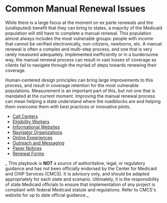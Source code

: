 # Common Manual Renewal Issues

While there is a large focus at the moment on ex parte renewals and the (undisputed) benefit that they can bring to states, a majority of the Medicaid population will still have to complete a manual renewal. This population almost always includes the most vulnerable groups: people with income that cannot be verified electronically, non-citizens, newborns, etc. A manual renewal is often a complex and multi-step process, and one that is very rarely measured adequately. Implemented inefficiently or in a burdensome way, the manual renewal process can result in vast losses of coverage as clients fail to navigate through the myriad of steps towards renewing their coverage. 

Human-centered design principles can bring large improvements to this process, and result in coverage retention for the most vulnerable populations. Measurement is an important part of this, but not one that is mandated at the current moment. Improving the manual renewal process can mean helping a state understand where the roadblocks are and helping them overcome them with best practices or innovative pilots.

- [Call Centers](call-centers.md)
- [Eligibility Workers](eligibility-workers.md)
- [Informational Websites](informational-websites.md)
- [Navigator Organizations](navigator-organizations.md)
- [Online Experiences](online-experience.md)
- [Outreach and Messaging](outreach-and-messaging.md)
- [Paper Notices](paper-notices.md)
- [Renewal Forms](renewal-forms.md)


_
This playbook is **NOT** a source of authoritative, legal, or regulatory guidance and has not been officially endorsed by the Center for Medicaid and CHIP Services (CMCS). It is advisory only, and should be adapted appropriately for each state and scenario. Ultimately, it is the responsibility of state Medicaid officials to ensure that implementation of any project is compliant with federal Medicaid statute and regulations. Refer to CMCS's website for up to date official guidance._


